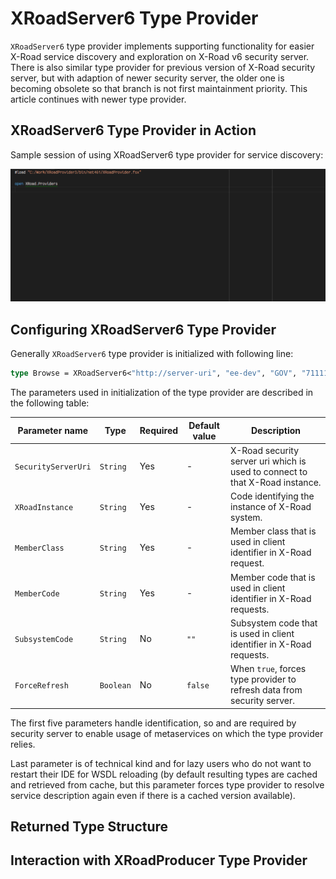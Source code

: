 # XRoadServer6 Type Provider #

`XRoadServer6` type provider implements supporting functionality for easier X-Road
service discovery and exploration on X-Road v6 security server. There is also
similar type provider for previous version of X-Road security server, but with
adaption of newer security server, the older one is becoming obsolete so that
branch is not first maintainment priority. This article continues with newer
type provider.


## XRoadServer6 Type Provider in Action ##

Sample session of using XRoadServer6 type provider for service discovery:

![XRoadServer6](../../images/XRoadServer6.gif)


## Configuring XRoadServer6 Type Provider ##

Generally `XRoadServer6` type provider is initialized with following line:

```fsharp
type Browse = XRoadServer6<"http://server-uri", "ee-dev", "GOV", "71111111", "generic-consumer">
```

The parameters used in initialization of the type provider are described in the
following table:

| Parameter name | Type | Required | Default value | Description |
|----------------|------|----------|---------------|-------------|
| `SecurityServerUri` | `String` | Yes | - | X-Road security server uri which is used to connect to that X-Road instance. |
| `XRoadInstance` | `String` | Yes | - | Code identifying the instance of X-Road system. |
| `MemberClass` | `String` | Yes | - | Member class that is used in client identifier in X-Road request. |
| `MemberCode` | `String` | Yes | - | Member code that is used in client identifier in X-Road requests. |
| `SubsystemCode` | `String` | No | `""` | Subsystem code that is used in client identifier in X-Road requests. |
| `ForceRefresh` | `Boolean` | No | `false` | When `true`, forces type provider to refresh data from security server. |

The first five parameters handle identification, so and are required by security
server to enable usage of metaservices on which the type provider relies.

Last parameter is of technical kind and for lazy users who do not want to restart
their IDE for WSDL reloading (by default resulting types are cached and retrieved
from cache, but this parameter forces type provider to resolve service description
again even if there is a cached version available).


## Returned Type Structure ##


## Interaction with XRoadProducer Type Provider ##

